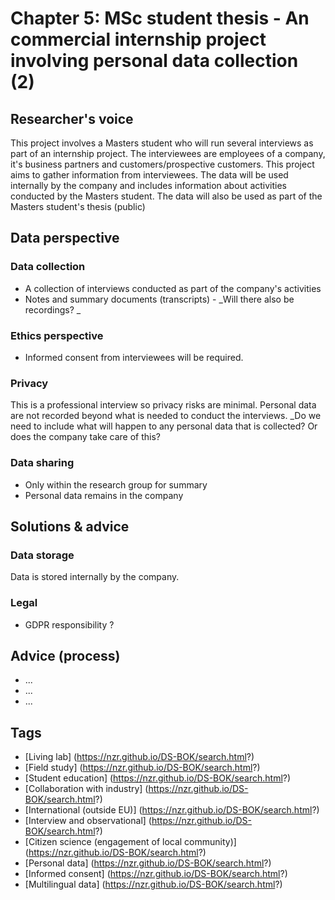 # Chapter 5: MSc student thesis - An commercial internship project involving personal data collection (2) 

## Researcher's voice

This project involves a Masters student who will run several interviews as part of an internship project. The interviewees are employees of a company, it's business partners and  customers/prospective customers. This project aims to gather information from interviewees. The data will be used internally by the company and includes information about activities conducted by the Masters student. The data will also be used as part of the Masters student's thesis (public)

## Data perspective

### Data collection

- A collection of interviews conducted as part of the company's activities
- Notes and summary documents (transcripts) - _Will there also be recordings? _

### Ethics perspective

- Informed consent from interviewees will be required.

### Privacy 

This is a professional interview so privacy risks are minimal. Personal data are not recorded beyond what is needed to conduct the interviews. 
_Do we need to include what will happen to any personal data that is collected? Or does the company take care of this? 

### Data sharing

- Only within the research group for summary
- Personal data remains in the company

## Solutions & advice

### Data storage

Data is stored internally by the company. 

### Legal 

- GDPR responsibility ?

## Advice (process)

- ... 
- ... 
- ... 

## Tags 

- [Living lab] (https://nzr.github.io/DS-BOK/search.html?)
- [Field study] (https://nzr.github.io/DS-BOK/search.html?)
- [Student education] (https://nzr.github.io/DS-BOK/search.html?)
- [Collaboration with industry] (https://nzr.github.io/DS-BOK/search.html?)
- [International (outside EU)] (https://nzr.github.io/DS-BOK/search.html?)
- [Interview and observational] (https://nzr.github.io/DS-BOK/search.html?)
- [Citizen science (engagement of local community)] (https://nzr.github.io/DS-BOK/search.html?)
- [Personal data] (https://nzr.github.io/DS-BOK/search.html?)
- [Informed consent] (https://nzr.github.io/DS-BOK/search.html?)
- [Multilingual data] (https://nzr.github.io/DS-BOK/search.html?)
